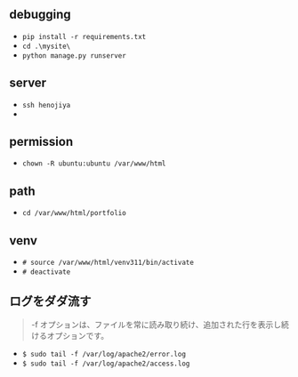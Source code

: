 ## debugging
- `pip install -r requirements.txt`
- `cd .\mysite\`
- `python manage.py runserver`

## server
- `ssh henojiya`
- 
## permission
- `chown -R ubuntu:ubuntu /var/www/html`

## path
- `cd /var/www/html/portfolio`

## venv
- `# source /var/www/html/venv311/bin/activate`
- `# deactivate`

## ログをダダ流す
> -f オプションは、ファイルを常に読み取り続け、追加された行を表示し続けるオプションです。
- `$ sudo tail -f /var/log/apache2/error.log`
- `$ sudo tail -f /var/log/apache2/access.log`
